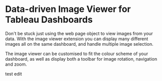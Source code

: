 # Data-driven Image Viewer for Tableau Dashboards

Don't be stuck just using the web page object to view images from your data. With the image viewer extension you can display many different images all on the same dashboard, and handle multiple image selection.

The image viewer can be customised to fit the colour scheme of your dashboard, as well as display both a toolbar for image rotation, navigation and zoom.

test edit
